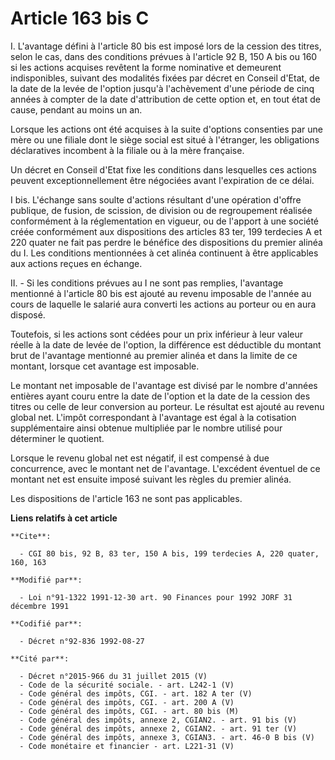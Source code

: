 # Article 163 bis C

I. L'avantage défini à l'article 80 bis est imposé lors de la cession des titres, selon le cas, dans des conditions prévues à
l'article 92 B, 150 A bis ou 160 si les actions acquises revêtent la forme nominative et demeurent indisponibles, suivant des
modalités fixées par décret en Conseil d'Etat, de la date de la levée de l'option jusqu'à l'achèvement d'une période de cinq
années à compter de la date d'attribution de cette option et, en tout état de cause, pendant au moins un an.

Lorsque les actions ont été acquises à la suite d'options consenties par une mère ou une filiale dont le siège social est
situé à l'étranger, les obligations déclaratives incombent à la filiale ou à la mère française.

Un décret en Conseil d'Etat fixe les conditions dans lesquelles ces actions peuvent exceptionnellement être négociées avant
l'expiration de ce délai.

I bis. L'échange sans soulte d'actions résultant d'une opération d'offre publique, de fusion, de scission, de division ou de
regroupement réalisée conformément à la réglementation en vigueur, ou de l'apport à une société créée conformément aux
dispositions des articles 83 ter, 199 terdecies A et 220 quater ne fait pas perdre le bénéfice des dispositions du premier
alinéa du I. Les conditions mentionnées à cet alinéa continuent à être applicables aux actions reçues en échange.

II. - Si les conditions prévues au I ne sont pas remplies, l'avantage mentionné à l'article 80 bis est ajouté au revenu
imposable de l'année au cours de laquelle le salarié aura converti les actions au porteur ou en aura disposé.

Toutefois, si les actions sont cédées pour un prix inférieur à leur valeur réelle à la date de levée de l'option, la
différence est déductible du montant brut de l'avantage mentionné au premier alinéa et dans la limite de ce montant, lorsque
cet avantage est imposable.

Le montant net imposable de l'avantage est divisé par le nombre d'années entières ayant couru entre la date de l'option et la
date de la cession des titres ou celle de leur conversion au porteur. Le résultat est ajouté au revenu global net. L'impôt
correspondant à l'avantage est égal à la cotisation supplémentaire ainsi obtenue multipliée par le nombre utilisé pour
déterminer le quotient.

Lorsque le revenu global net est négatif, il est compensé à due concurrence, avec le montant net de l'avantage. L'excédent
éventuel de ce montant net est ensuite imposé suivant les règles du premier alinéa.

Les dispositions de l'article 163 ne sont pas applicables.

**Liens relatifs à cet article**

	**Cite**:

	  - CGI 80 bis, 92 B, 83 ter, 150 A bis, 199 terdecies A, 220 quater, 160, 163

	**Modifié par**:

	  - Loi n°91-1322 1991-12-30 art. 90 Finances pour 1992 JORF 31 décembre 1991

	**Codifié par**:

	  - Décret n°92-836 1992-08-27

	**Cité par**:

	  - Décret n°2015-966 du 31 juillet 2015 (V)
	  - Code de la sécurité sociale. - art. L242-1 (V)
	  - Code général des impôts, CGI. - art. 182 A ter (V)
	  - Code général des impôts, CGI. - art. 200 A (V)
	  - Code général des impôts, CGI. - art. 80 bis (M)
	  - Code général des impôts, annexe 2, CGIAN2. - art. 91 bis (V)
	  - Code général des impôts, annexe 2, CGIAN2. - art. 91 ter (V)
	  - Code général des impôts, annexe 3, CGIAN3. - art. 46-0 B bis (V)
	  - Code monétaire et financier - art. L221-31 (V)
